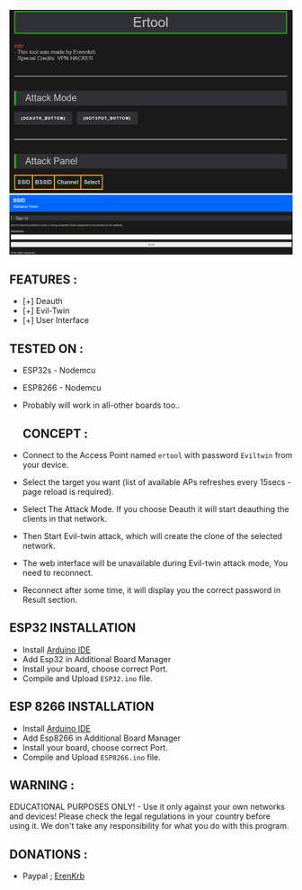 ![logo](/Images/1.png)
![logo](/Images/2.png)


## FEATURES :
* [+] Deauth
* [+] Evil-Twin
* [+] User Interface

## TESTED ON :
* ESP32s - Nodemcu
* ESP8266 - Nodemcu
* Probably will work in all-other boards too..

  ## CONCEPT :
* Connect to the Access Point named `ertool` with password `Eviltwin` from your device.
* Select the target you want (list of available APs refreshes every 15secs - page reload is required).
* Select The Attack Mode. If you choose Deauth it will start deauthing the clients in that network.
* Then Start Evil-twin attack, which will create the clone of the selected network.
* The web interface will be unavailable during Evil-twin attack mode, You need to reconnect.
* Reconnect after some time, it will display you the correct password in Result section.

## ESP32 INSTALLATION
* Install [Arduino IDE](https://www.arduino.cc/en/software)
* Add Esp32 in Additional Board Manager
* Install your board, choose correct Port.
* Compile and Upload `ESP32.ino` file.

## ESP 8266 INSTALLATION
* Install [Arduino IDE](https://www.arduino.cc/en/software)
* Add Esp8266 in Additional Board Manager
* Install your board, choose correct Port.
* Compile and Upload `ESP8266.ino` file.

## WARNING :
EDUCATIONAL PURPOSES ONLY! - Use it only against your own networks and devices!
Please check the legal regulations in your country before using it.
We don't take any responsibility for what you do with this program.

## DONATIONS :
- Paypal ; [ErenKrb](https://www.paypal.com/paypalme/Erenkrb)

